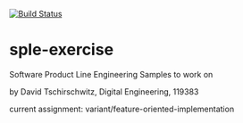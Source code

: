 [![Build Status](https://travis-ci.com/Madave94/sple-exercise.svg?token=sBsi8fZsf8GM9ptYZkau&branch=master)](https://travis-ci.com/Madave94/sple-exercise)
# sple-exercise
Software Product Line Engineering Samples to work on

by David Tschirschwitz, Digital Engineering, 119383

current assignment: variant/feature-oriented-implementation